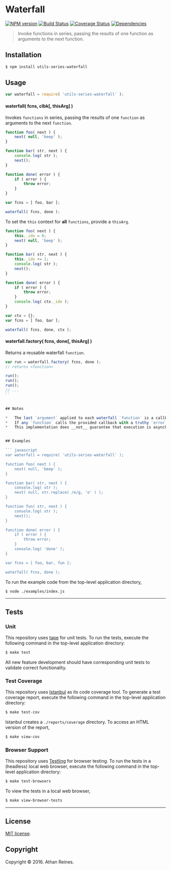 Waterfall
===
[![NPM version][npm-image]][npm-url] [![Build Status][build-image]][build-url] [![Coverage Status][coverage-image]][coverage-url] [![Dependencies][dependencies-image]][dependencies-url]

> Invoke functions in series, passing the results of one function as arguments to the next function.


## Installation

``` bash
$ npm install utils-series-waterfall
```


## Usage

``` javascript
var waterfall = require( 'utils-series-waterfall' );
```

#### waterfall( fcns, clbk[, thisArg] )

Invokes `functions` in series, passing the results of one `function` as arguments to the next `function`.

``` javascript
function foo( next ) {
	next( null, 'beep' );
}

function bar( str, next ) {
	console.log( str );
	next();
}

function done( error ) {
	if ( error ) {
		throw error;
	}
}

var fcns = [ foo, bar ];

waterfall( fcns, done );
```

To set the `this` context for __all__ `functions`, provide a `thisArg`.

``` javascript
function foo( next ) {
	this._idx = 0;
	next( null, 'beep' );
}

function bar( str, next ) {
	this._idx += 1;
	console.log( str );
	next();
}

function done( error ) {
	if ( error ) {
		throw error;
	}
	console.log( ctx._idx );
}

var ctx = {};
var fcns = [ foo, bar ];

waterfall( fcns, done, ctx );
```


#### waterfall.factory( fcns, done[, thisArg] )

Returns a reusable waterfall `function`.

``` javascript
var run = waterfall.factory( fcns, done );
// returns <function>

run();
run();
run();
// ...
``


## Notes

*	The last `argument` applied to each waterfall `function` is a callback. This `function` should be invoked upon a series `function` completion. The first argument is reserved as an `error` argument (which can be `null`). Any results which are to be passed to the next `function` in the series should be provided beginning with the second argument.
*	If any `function` calls the provided callback with a truthy `error` argument, the waterfall suspends execution and calls the provided callback for subsequent `error` handling.
*	This implementation does __not__ guarantee that execution is asynchronous. To do so, wrap the `done` callback in a `function` which either executes at the end of the current stack (e.g., `nextTick`) or during a subsequent turn of the event loop (e.g., `setIntermediate`, `setTimeout`).


## Examples

``` javascript
var waterfall = require( 'utils-series-waterfall' );

function foo( next ) {
	next( null, 'beep' );
}

function bar( str, next ) {
	console.log( str );
	next( null, str.replace( /e/g, 'o' ) );
}

function fun( str, next ) {
	console.log( str );
	next();
}

function done( error ) {
	if ( error ) {
		throw error;
	}
	console.log( 'done' );
}

var fcns = [ foo, bar, fun ];

waterfall( fcns, done );
```

To run the example code from the top-level application directory,

``` bash
$ node ./examples/index.js
```


---
## Tests

### Unit

This repository uses [tape][tape] for unit tests. To run the tests, execute the following command in the top-level application directory:

``` bash
$ make test
```

All new feature development should have corresponding unit tests to validate correct functionality.


### Test Coverage

This repository uses [Istanbul][istanbul] as its code coverage tool. To generate a test coverage report, execute the following command in the top-level application directory:

``` bash
$ make test-cov
```

Istanbul creates a `./reports/coverage` directory. To access an HTML version of the report,

``` bash
$ make view-cov
```


### Browser Support

This repository uses [Testling][testling] for browser testing. To run the tests in a (headless) local web browser, execute the following command in the top-level application directory:

``` bash
$ make test-browsers
```

To view the tests in a local web browser,

``` bash
$ make view-browser-tests
```

<!-- [![browser support][browsers-image]][browsers-url] -->


---
## License

[MIT license](http://opensource.org/licenses/MIT).


## Copyright

Copyright &copy; 2016. Athan Reines.


[npm-image]: http://img.shields.io/npm/v/utils-series-waterfall.svg
[npm-url]: https://npmjs.org/package/utils-series-waterfall

[build-image]: http://img.shields.io/travis/kgryte/utils-series-waterfall/master.svg
[build-url]: https://travis-ci.org/kgryte/utils-series-waterfall

[coverage-image]: https://img.shields.io/codecov/c/github/kgryte/utils-series-waterfall/master.svg
[coverage-url]: https://codecov.io/github/kgryte/utils-series-waterfall?branch=master

[dependencies-image]: http://img.shields.io/david/kgryte/utils-series-waterfall.svg
[dependencies-url]: https://david-dm.org/kgryte/utils-series-waterfall

[dev-dependencies-image]: http://img.shields.io/david/dev/kgryte/utils-series-waterfall.svg
[dev-dependencies-url]: https://david-dm.org/dev/kgryte/utils-series-waterfall

[github-issues-image]: http://img.shields.io/github/issues/kgryte/utils-series-waterfall.svg
[github-issues-url]: https://github.com/kgryte/utils-series-waterfall/issues

[tape]: https://github.com/substack/tape
[istanbul]: https://github.com/gotwarlost/istanbul
[testling]: https://ci.testling.com
